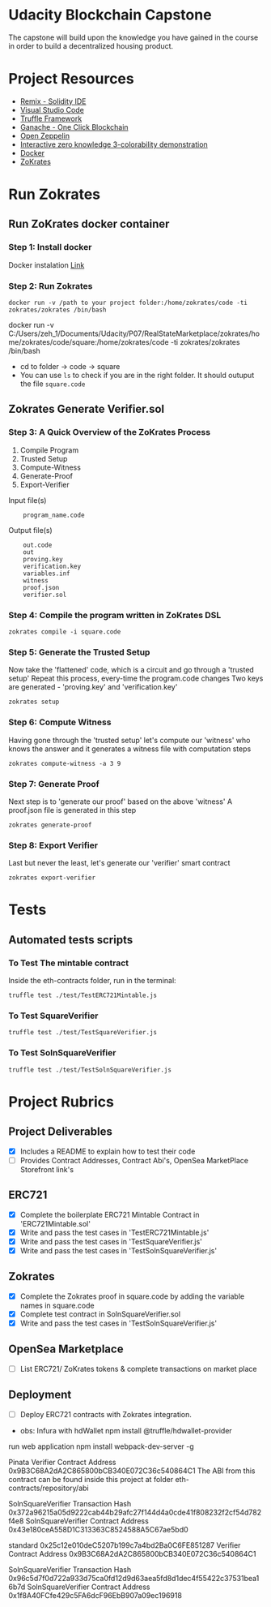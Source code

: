 # Udacity Blockchain Capstone

The capstone will build upon the knowledge you have gained in the course in order to build a decentralized housing product. 

# Project Resources

* [Remix - Solidity IDE](https://remix.ethereum.org/)
* [Visual Studio Code](https://code.visualstudio.com/)
* [Truffle Framework](https://truffleframework.com/)
* [Ganache - One Click Blockchain](https://truffleframework.com/ganache)
* [Open Zeppelin ](https://openzeppelin.org/)
* [Interactive zero knowledge 3-colorability demonstration](http://web.mit.edu/~ezyang/Public/graph/svg.html)
* [Docker](https://docs.docker.com/install/)
* [ZoKrates](https://github.com/Zokrates/ZoKrates)



# Run Zokrates

## Run ZoKrates docker container

### Step 1: Install docker
Docker instalation [Link](hhttps://docs.docker.com/install/)

### Step 2: Run Zokrates
```
docker run -v /path to your project folder:/home/zokrates/code -ti zokrates/zokrates /bin/bash
```

docker run -v C:/Users/zeh_1/Documents/Udacity/P07/RealStateMarketplace/zokrates/home/zokrates/code/square:/home/zokrates/code -ti zokrates/zokrates /bin/bash

* cd to folder -> code -> square
* You can use `ls` to check if you are in the right folder. It should outuput the file `square.code`

## Zokrates Generate Verifier.sol
### Step 3: A Quick Overview of the ZoKrates Process

1. Compile Program
2. Trusted Setup
3. Compute-Witness
4. Generate-Proof
5. Export-Verifier

Input file(s)
```
    program_name.code
```

Output file(s)
```
    out.code
    out
    proving.key
    verification.key
    variables.inf
    witness
    proof.json
    verifier.sol
```

### Step 4: Compile the program written in ZoKrates DSL
```
zokrates compile -i square.code
```

### Step 5: Generate the Trusted Setup
Now take the 'flattened' code, which is a circuit and go through a 'trusted setup' Repeat this process, every-time the program.code changes Two keys are generated - 'proving.key' and 'verification.key'
```
zokrates setup
```

### Step 6: Compute Witness
Having gone through the 'trusted setup' let's compute our 'witness' who knows the answer and it generates a witness file with computation steps
```
zokrates compute-witness -a 3 9
```

### Step 7: Generate Proof
Next step is to 'generate our proof' based on the above 'witness' A proof.json file is generated in this step
```
zokrates generate-proof
```

### Step 8: Export Verifier
Last but never the least, let's generate our 'verifier' smart contract
```
zokrates export-verifier
```

# Tests

## Automated tests scripts
### To Test The mintable contract

Inside the eth-contracts folder, run in the terminal:
```
truffle test ./test/TestERC721Mintable.js
```

### To Test SquareVerifier
```
truffle test ./test/TestSquareVerifier.js
```

### To Test SolnSquareVerifier
```
truffle test ./test/TestSolnSquareVerifier.js
```

# Project Rubrics
## Project Deliverables
- [x] Includes a README to explain how to test their code
- [ ] Provides Contract Addresses, Contract Abi's, OpenSea MarketPlace Storefront link's

## ERC721
- [x] Complete the boilerplate ERC721 Mintable Contract in 'ERC721Mintable.sol'
- [x] Write and pass the test cases in 'TestERC721Mintable.js'
- [x] Write and pass the test cases in 'TestSquareVerifier.js'
- [x] Write and pass the test cases in 'TestSolnSquareVerifier.js'

## Zokrates
- [x] Complete the Zokrates proof in square.code by adding the variable names in square.code
- [x] Complete test contract in SolnSquareVerifier.sol
- [x] Write and pass the test cases in 'TestSolnSquareVerifier.js'

## OpenSea Marketplace
- [ ] List ERC721/ ZoKrates tokens & complete transactions on market place

## Deployment
- [ ] Deploy ERC721 contracts with Zokrates integration.

* obs:
Infura with hdWallet
npm install @truffle/hdwallet-provider

run web application
npm install webpack-dev-server -g

Pinata
Verifier Contract Address
0x9B3C68A2dA2C865800bCB340E072C36c540864C1
The ABI from this contract can be found inside this project at folder eth-contracts/repository/abi

SolnSquareVerifier Transaction Hash
0x372a96215a05d9222cab44b29afc27f144d4a0cde41f808232f2cf54d782f4e8
SolnSquareVerifier Contract Address
0x43e180ceA558D1C313363C8524588A5C67ae5bd0

standard
0x25c12e010deC5207b199c7a4bd2Ba0C6FE851287
Verifier Contract Address
0x9B3C68A2dA2C865800bCB340E072C36c540864C1

SolnSquareVerifier Transaction Hash
0x96c5d7f0d722a933d75ca0fd12d9d63aea5fd8d1dec4f55422c37531bea16b7d
SolnSquareVerifier Contract Address
0x1f8A40FCfe429c5FA6dcF96EbB907a09ec196918
